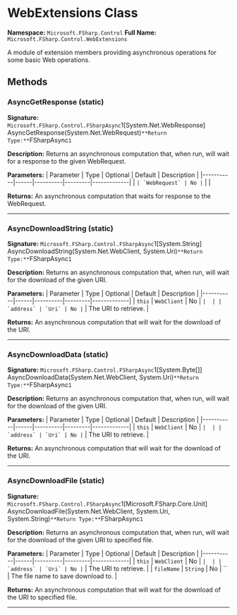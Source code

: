 # WebExtensions Class

**Namespace:** `Microsoft.FSharp.Control`
**Full Name:** `Microsoft.FSharp.Control.WebExtensions`

A module of extension members providing asynchronous operations for some basic Web operations.

## Methods

### AsyncGetResponse (static)

**Signature:** `Microsoft.FSharp.Control.FSharpAsync`1[System.Net.WebResponse] AsyncGetResponse(System.Net.WebRequest)`
**Return Type:** `FSharpAsync`1`

**Description:** Returns an asynchronous computation that, when run, will wait for a response to the given WebRequest.

**Parameters:**
| Parameter | Type | Optional | Default | Description |
|-----------|------|----------|---------|-------------|
| `` | `WebRequest` | No | `` |  |

**Returns:** An asynchronous computation that waits for response to the WebRequest.

---

### AsyncDownloadString (static)

**Signature:** `Microsoft.FSharp.Control.FSharpAsync`1[System.String] AsyncDownloadString(System.Net.WebClient, System.Uri)`
**Return Type:** `FSharpAsync`1`

**Description:** Returns an asynchronous computation that, when run, will wait for the download of the given URI.

**Parameters:**
| Parameter | Type | Optional | Default | Description |
|-----------|------|----------|---------|-------------|
| `this` | `WebClient` | No | `` |  |
| `address` | `Uri` | No | `` | The URI to retrieve. |

**Returns:** An asynchronous computation that will wait for the download of the URI.

---

### AsyncDownloadData (static)

**Signature:** `Microsoft.FSharp.Control.FSharpAsync`1[System.Byte[]] AsyncDownloadData(System.Net.WebClient, System.Uri)`
**Return Type:** `FSharpAsync`1`

**Description:** Returns an asynchronous computation that, when run, will wait for the download of the given URI.

**Parameters:**
| Parameter | Type | Optional | Default | Description |
|-----------|------|----------|---------|-------------|
| `this` | `WebClient` | No | `` |  |
| `address` | `Uri` | No | `` | The URI to retrieve. |

**Returns:** An asynchronous computation that will wait for the download of the URI.

---

### AsyncDownloadFile (static)

**Signature:** `Microsoft.FSharp.Control.FSharpAsync`1[Microsoft.FSharp.Core.Unit] AsyncDownloadFile(System.Net.WebClient, System.Uri, System.String)`
**Return Type:** `FSharpAsync`1`

**Description:** Returns an asynchronous computation that, when run, will wait for the download of the given URI to specified file.

**Parameters:**
| Parameter | Type | Optional | Default | Description |
|-----------|------|----------|---------|-------------|
| `this` | `WebClient` | No | `` |  |
| `address` | `Uri` | No | `` | The URI to retrieve. |
| `fileName` | `String` | No | `` | The file name to save download to. |

**Returns:** An asynchronous computation that will wait for the download of the URI to specified file.

---